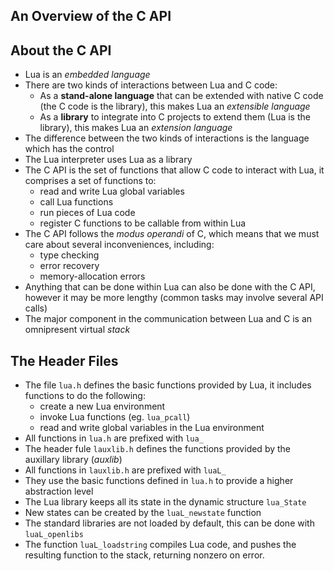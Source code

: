 An Overview of the C API
------------------------

About the C API
---------------

- Lua is an *embedded language*
- There are two kinds of interactions between Lua
  and C code:
    - As a **stand-alone language** that can be extended with
      native C code (the C code is the library), this
      makes Lua an *extensible language*
    - As a **library** to integrate into C projects to extend
      them (Lua is the library), this makes Lua an
      *extension language*
- The difference between the two kinds of interactions is the language
  which has the control
- The Lua interpreter uses Lua as a library
- The C API is the set of functions that allow C code to
  interact with Lua, it comprises a set of functions to:
    - read and write Lua global variables
    - call Lua functions
    - run pieces of Lua code
    - register C functions to be callable from within Lua
- The C API follows the *modus operandi* of C, which means
  that we must care about several inconveniences, including:
    - type checking
    - error recovery
    - memory-allocation errors
- Anything that can be done within Lua can also be done with
  the C API, however it may be more lengthy (common tasks may
  involve several API calls)
- The major component in the communication between Lua and C is
  an omnipresent virtual *stack*

The Header Files
----------------

- The file `lua.h` defines the basic functions provided by Lua,
  it includes functions to do the following:
    - create a new Lua environment
    - invoke Lua functions (eg. `lua_pcall`)
    - read and write global variables in the Lua environment
- All functions in `lua.h` are prefixed with `lua_`
- The header fule `lauxlib.h` defines the functions provided by the
  auxillary library (*auxlib*)
- All functions in `lauxlib.h` are prefixed with `luaL_`
- They use the basic functions defined in `lua.h` to provide a 
  higher abstraction level
- The Lua library keeps all its state in the dynamic structure
  `lua_State`
- New states can be created by the `luaL_newstate` function
- The standard libraries are not loaded by default, this can
  be done with `luaL_openlibs`
- The function `luaL_loadstring` compiles Lua code, and pushes
  the resulting function to the stack, returning nonzero on error.

